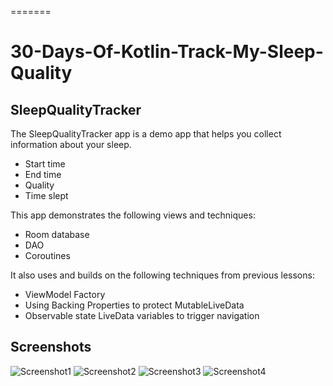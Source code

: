
=======
# 30-Days-Of-Kotlin-Track-My-Sleep-Quality

## SleepQualityTracker

The SleepQualityTracker app is a demo app that helps you collect information about your sleep. 
* Start time
* End time
* Quality
* Time slept

This app demonstrates the following views and techniques:
* Room database
* DAO
* Coroutines

It also uses and builds on the following techniques from previous lessons:
* ViewModel Factory
* Using Backing Properties to protect MutableLiveData
* Observable state LiveData variables to trigger navigation

## Screenshots
![Screenshot1](screenshots/1.jpg)
![Screenshot2](screenshots/2.jpg)
![Screenshot3](screenshots/3.jpg)
![Screenshot4](screenshots/4.jpg)


